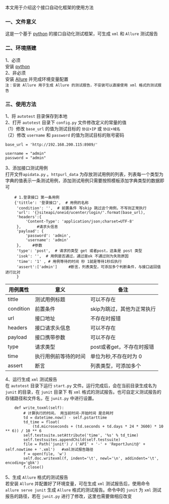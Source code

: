 本文用于介绍这个接口自动化框架的使用方法
### 一、文件意义    
这是一个基于 [python](https://www.python.org/) 的接口自动化测试框架，可生成 `xml` 和 `Allure` 测试报告      
### 二、环境搭建    
1、必须          
安装 [python](https://www.python.org/)            
2、非必须   
安装 [Allure](http://allure.qatools.ru/) 并完成环境变量配置      
`注：安装 Allure 用于生成 Allure 的测试报告，不安装可以直接使用 xml 格式的测试报告`           
### 三、使用方法    
1、将 `autotest` 目录保存到本地     
2、打开 `autotest` 目录下 `config.py` 文件修改定义的常量的值      
（1）修改 `base_url` 的值为测试目标的 `协议+IP` 或 `协议+域名`   
（2）修改  `username` 和 `password` 的值为测试目标的账号密码       
```
base_url = 'http://192.168.200.115:8989/'

username = "admin"
password = "admin"
```       
3、添加接口测试用例       
打开文件`apidata.py` 。`httpurl_data` 为存放测试用例的列表，列表每一个类型为字典的值表示一条测试用例，添加测试用例只需要按照模板添加字典类型的数据即可    
```
    # 1.登录接口 第一条用例
    {'tittle': '登录接口',  # 用例的名称
     'condition': '',  # 前置条件 写skip 跳过这个用例，不写则正常执行
     'url': '{}siteapi/oneid/ucenter/login/'.format(base_url),
     'headers':{
         'Content-Type': 'application/json;charset=UTF-8'    
     },       #请求头信息
     'payload': {
         'password': 'admin',
         'username': 'admin'
     },     #参数
     'type': 'post',  # 请求的类型 get 或者post，这条是 post 类型
     'isok': '',  # 用例是否通过，通过是ok 不通过则为失败原因
     'time': '1' , # 用例等待的时间 秒 1就是等待1秒后执行
     'assert':['admin']     #断言，列表类型，可添加多个判断条件，与接口返回值进行比对
     }
``` 
|用例属性|意义|备注|
|-----|-----------|----|
|tittle|测试用例标题|可以不存在|
|condition|前置条件|skip为跳过，其他为正常执行|
|url|接口地址|不存在时报错|
|headers|接口请求头信息|可以不存在|
|payload|接口携带参数|可以不存在|
|type|请求类型|post或者get，不存在时报错|    
|time|执行用例前等待的时间|单位为秒,不存在时为 0|
|assert|断言|列表类型，可添加多个|

4、运行生成 `xml` 测试报告      
在 `autotest` 目录下运行 `start.py` 文件。运行完成后，会在当前目录生成名为 `junit` 的目录，在 `junit` 目录下 有 `xml` 格式的测试报告。也可自定义测试报告的存储路径和文件名，在 `junit.py` 中进行设置。
```
    def write_toxml(self):
        # 计算执行的时间， 用当前时间-开始时间 是总耗时
        td = datetime.now() - self.pstarttime
        td_time = float(
            (td.microseconds + (td.seconds + td.days * 24 * 3600) * 10 ** 6)) / 10 ** 6
        self.testsuite.setAttribute('time', '%s' % td_time)
        self.testsuites.appendChild(self.testsuite)
        file = Path('junit') / ('API' + '-' + 'ReportJunit@' + self.nowtime + '.xml')   #xml测试报告路径
        f = open(file, 'w')
        self.doc.writexml(f, indent='\t', newl='\n', addindent='\t', encoding='gbk')
        f.close()
```
5、生成 `Allure` 格式的测试报告       
若安装 `Allure` 并配置好了环境变量，可在生成 `xml` 测试报告后，使用命令 `allure serve junit` 生成 `Allure` 格式的测试报告。命令中的 `junit` 为 `xml` 测试报告的路径，若在 `junit.py` 进行了修改，这里也需要做相应改变